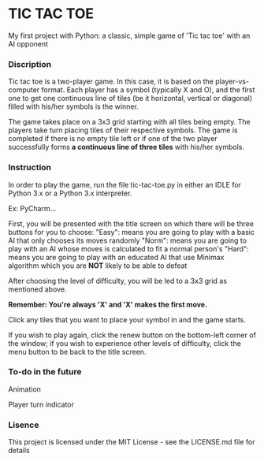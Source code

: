 # TIC TAC TOE

My first project with Python: a classic, simple game of 'Tic tac toe' with an AI opponent

### Discription

Tic tac toe is a two-player game. In this case, it is based on the player-vs-computer format. Each player has a symbol (typically X and O), and the first one to get one continuous line of tiles (be it horizontal, vertical or diagonal) filled with his/her symbols is the winner.

The game takes place on a 3x3 grid starting with all tiles being empty. The players take turn placing tiles of their respective symbols. The game is completed if there is no empty tile left or if one of the two player successfully forms **a continuous line of three tiles** with his/her symbols.

### Instruction

In order to play the game, run the file tic-tac-toe.py in either an IDLE for Python 3.x or a Python 3.x interpreter.

Ex: PyCharm...

First, you will be presented with the title screen on which there will be three buttons for you to choose:
  "Easy": means you are going to play with a basic AI that only chooses its moves randomly
  "Norm": means you are going to play with an AI whose moves is calculated to fit a normal person's
  "Hard": means you are going to play with an educated AI that use Minimax algorithm which you are **NOT** likely to be able to defeat
  
 After choosing the level of difficulty, you will be led to a 3x3 grid as mentioned above.
 
**Remember: You're always 'X' and 'X' makes the first move.**

Click any tiles that you want to place your symbol in and the game starts.

If you wish to play again, click the renew button on the bottom-left corner of the window; if you wish to experience other levels of difficulty, click the menu button to be back to the title screen.

### To-do in the future

Animation

Player turn indicator

### Lisence

This project is licensed under the MIT License - see the LICENSE.md file for details
